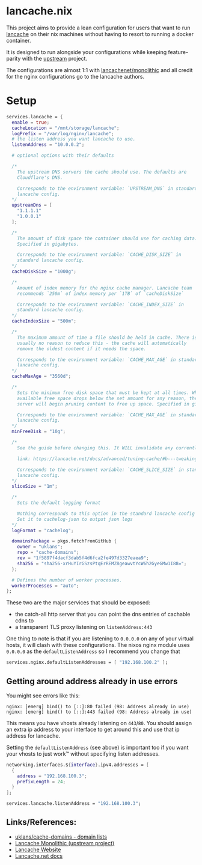 # lancache.nix

This project aims to provide a lean configuration for users that want to run
[lancache](https://lancache.net) on their nix machines without having to resort
to running a docker container. 

It is designed to run alongside your configurations while keeping feature-parity
with the [upstream](https://github.com/lancachenet/monolithic) project.



The configurations are almost 1:1 with [lancachenet/monolithic](https://github.com/lancachenet/monolithic) and all credit for the nginx configurations
go to the lancache authors.


# Setup

```nix
services.lancache = {
  enable = true;
  cacheLocation = "/mnt/storage/lancache";
  logPrefix = "/var/log/nginx/lancache";
  # the listen address you want lancache to use.
  listenAddress = "10.0.0.2";

  # optional options with their defaults

  /*
    The upstream DNS servers the cache should use. The defaults are
    Cloudflare's DNS.

    Corresponds to the environment variable: `UPSTREAM_DNS` in standard
    lancache config.
  */
  upstreamDns = [
    "1.1.1.1"
    "1.0.0.1"
  ];

  /*
    The amount of disk space the container should use for caching data.
    Specified in gigabytes.

    Corresponds to the environment variable: `CACHE_DISK_SIZE` in
    standard lancache config.
  */
  cacheDiskSize = "1000g";

  /*
    Amount of index memory for the nginx cache manager. Lancache team
    recommends `250m` of index memory per `1TB` of `cacheDiskSize`

    Corresponds to the environment variable: `CACHE_INDEX_SIZE` in
    standard lancache config.
  */
  cacheIndexSize = "500m";

  /*
    The maximum amount of time a file should be held in cache. There is
    usually no reason to reduce this - the cache will automatically
    remove the oldest content if it needs the space.

    Corresponds to the environment variable: `CACHE_MAX_AGE` in standard
    lancache config.
  */
  cacheMaxAge = "3560d";

  /*
    Sets the minimum free disk space that must be kept at all times. When the
    available free space drops below the set amount for any reason, the cache
    server will begin pruning content to free up space. Specified in gigabytes.

    Corresponds to the environment variable: `CACHE_MAX_AGE` in standard
    lancache config.
  */
  minFreeDisk = "10g";

  /*
    See the guide before changing this. It WILL invalidate any currently cached data.

    link: https://lancache.net/docs/advanced/tuning-cache/#b---tweaking-slice-size

    Corresponds to the environment variable: `CACHE_SLICE_SIZE` in standard
    lancache config.
  */
  sliceSize = "1m";

  /*
    Sets the default logging format

    Nothing corresponds to this option in the standard lancache config
    Set it to cachelog-json to output json logs
  */
  logFormat = "cachelog";

  domainsPackage = pkgs.fetchFromGitHub {
    owner = "uklans";
    repo = "cache-domains";
    rev = "1f5897f4dacf3dab5f4d6fca2fe497d3327eaea9";
    sha256 = "sha256-xrHuYIrGSzsPtqErREMZ8geawvtYcW6h2GyeGMw1I88=";
  };

  # Defines the number of worker processes.
  workerProcesses = "auto";
};
```


These two are the major services that should be exposed:
- the catch-all http server that you can point the dns entries of cachable cdns to
- a transparent TLS proxy listening on `listenAddress:443`


One thing to note is that if you are listening to `0.0.0.0` on any of your
virtual hosts, it will clash with these configurations. The nixos nginx module
uses `0.0.0.0` as the `defaultListenAddress` so I recommend you change that

```nix
services.nginx.defaultListenAddresses = [ "192.168.100.2" ];
```


## Getting around address already in use errors
You might see errors like this:

```
nginx: [emerg] bind() to [::]:80 failed (98: Address already in use)
nginx: [emerg] bind() to [::]:443 failed (98: Address already in use)
```

This means you have vhosts already listening on `443`/`80`. You should assign
an extra ip address to your interface to get around this and use that ip
address for lancache.

Setting the `defaultListenAddress` (see above) is important too if you want your vhosts to just work™ without specifying listen addresses.

```nix
networking.interfaces.${interface}.ipv4.addresses = [
  {
    address = "192.168.100.3";
    prefixLength = 24;
  }
];

services.lancache.listenAddress = "192.168.100.3";
```


## Links/References:

- [uklans/cache-domains - domain lists](https://github.com/uklans/cache-domains)
- [Lancache Monolithic (upstream project)](https://github.com/lancachenet/monolithic)
- [Lancache Website](https://lancache.net)
- [Lancache.net docs](https://lancache.net/docs/)
